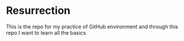 # Resurrection
This is the repo for my practice of GitHub environment and through this repo I want to learn all the basics
